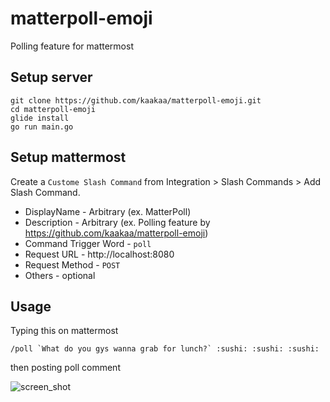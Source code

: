 # matterpoll-emoji

Polling feature for mattermost

## Setup server

```
git clone https://github.com/kaakaa/matterpoll-emoji.git
cd matterpoll-emoji
glide install
go run main.go
```

## Setup mattermost

Create a `Custome Slash Command` from Integration > Slash Commands > Add Slash Command.

* DisplayName - Arbitrary (ex. MatterPoll)
* Description - Arbitrary (ex. Polling feature by https://github.com/kaakaa/matterpoll-emoji)
* Command Trigger Word - `poll`
* Request URL - http://localhost:8080
* Request Method - `POST`
* Others - optional

## Usage

Typing this on mattermost

```
/poll `What do you gys wanna grab for lunch?` :sushi: :sushi: :sushi:
```

then posting poll comment

![screen_shot](https://raw.githubusercontent.com/kaakaa/matterpoll-emoji/master/matterpoll-emoji.png)


